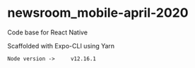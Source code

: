 # newsroom_mobile-april-2020
Code base for React Native

Scaffolded with Expo-CLI  using Yarn
```
Node version ->     v12.16.1
```

